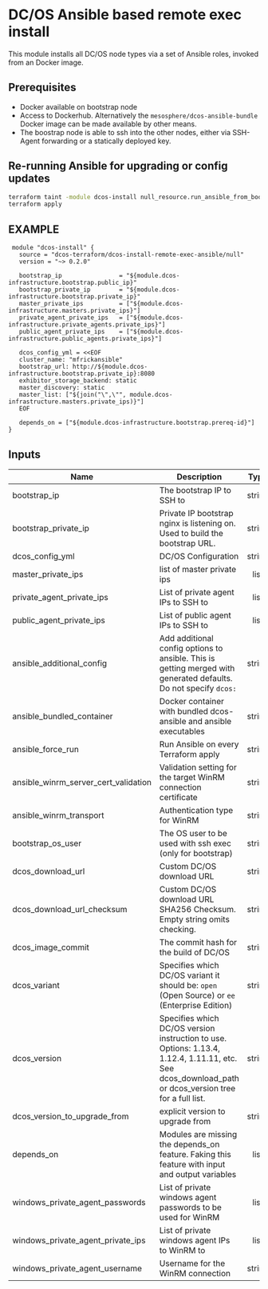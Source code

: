 # DC/OS Ansible based remote exec install

This module installs all DC/OS node types via a set of Ansible roles, invoked
from an Docker image.

## Prerequisites

* Docker available on bootstrap node
* Access to Dockerhub. Alternatively the `mesosphere/dcos-ansible-bundle` Docker image can be made available by other means.
* The boostrap node is able to ssh into the other nodes, either via SSH-Agent forwarding or a statically deployed key.

## Re-running Ansible for upgrading or config updates

```bash
terraform taint -module dcos-install null_resource.run_ansible_from_bootstrap_node_to_install_dcos
terraform apply
```

## EXAMPLE

```hcl
 module "dcos-install" {
   source = "dcos-terraform/dcos-install-remote-exec-ansible/null"
   version = "~> 0.2.0"

   bootstrap_ip                = "${module.dcos-infrastructure.bootstrap.public_ip}"
   bootstrap_private_ip        = "${module.dcos-infrastructure.bootstrap.private_ip}"
   master_private_ips          = ["${module.dcos-infrastructure.masters.private_ips}"]
   private_agent_private_ips   = ["${module.dcos-infrastructure.private_agents.private_ips}"]
   public_agent_private_ips    = ["${module.dcos-infrastructure.public_agents.private_ips}"]

   dcos_config_yml = <<EOF
   cluster_name: "mfrickansible"
   bootstrap_url: http://${module.dcos-infrastructure.bootstrap.private_ip}:8080
   exhibitor_storage_backend: static
   master_discovery: static
   master_list: ["${join("\",\"", module.dcos-infrastructure.masters.private_ips)}"]
   EOF

   depends_on = ["${module.dcos-infrastructure.bootstrap.prereq-id}"]
}
```

## Inputs

| Name | Description | Type | Default | Required |
|------|-------------|:----:|:-----:|:-----:|
| bootstrap\_ip | The bootstrap IP to SSH to | string | n/a | yes |
| bootstrap\_private\_ip | Private IP bootstrap nginx is listening on. Used to build the bootstrap URL. | string | n/a | yes |
| dcos\_config\_yml | DC/OS Configuration | string | n/a | yes |
| master\_private\_ips | list of master private ips | list | n/a | yes |
| private\_agent\_private\_ips | List of private agent IPs to SSH to | list | n/a | yes |
| public\_agent\_private\_ips | List of public agent IPs to SSH to | list | n/a | yes |
| ansible\_additional\_config | Add additional config options to ansible. This is getting merged with generated defaults. Do not specify `dcos:` | string | `""` | no |
| ansible\_bundled\_container | Docker container with bundled dcos-ansible and ansible executables | string | `"mesosphere/dcos-ansible-bundle:latest"` | no |
| ansible\_force\_run | Run Ansible on every Terraform apply | string | `"false"` | no |
| ansible\_winrm\_server\_cert\_validation | Validation setting for the target WinRM connection certificate | string | `"ignore"` | no |
| ansible\_winrm\_transport | Authentication type for WinRM | string | `"basic"` | no |
| bootstrap\_os\_user | The OS user to be used with ssh exec (only for bootstrap) | string | `"centos"` | no |
| dcos\_download\_url | Custom DC/OS download URL | string | `"https://downloads.dcos.io/dcos/stable/dcos_generate_config.sh"` | no |
| dcos\_download\_url\_checksum | Custom DC/OS download URL SHA256 Checksum. Empty string omits checking. | string | `""` | no |
| dcos\_image\_commit | The commit hash for the build of DC/OS | string | `""` | no |
| dcos\_variant | Specifies which DC/OS variant it should be: `open` (Open Source) or `ee` (Enterprise Edition) | string | `"open"` | no |
| dcos\_version | Specifies which DC/OS version instruction to use. Options: 1.13.4, 1.12.4, 1.11.11, etc. See dcos_download_path or dcos_version tree for a full list. | string | `"1.13.1"` | no |
| dcos\_version\_to\_upgrade\_from | explicit version to upgrade from | string | `"1.13.0"` | no |
| depends\_on | Modules are missing the depends_on feature. Faking this feature with input and output variables | list | `<list>` | no |
| windows\_private\_agent\_passwords | List of private windows agent passwords to be used for WinRM | list | `<list>` | no |
| windows\_private\_agent\_private\_ips | List of private windows agent IPs to WinRM to | list | `<list>` | no |
| windows\_private\_agent\_username | Username for the WinRM connection | string | `"Administrator"` | no |

